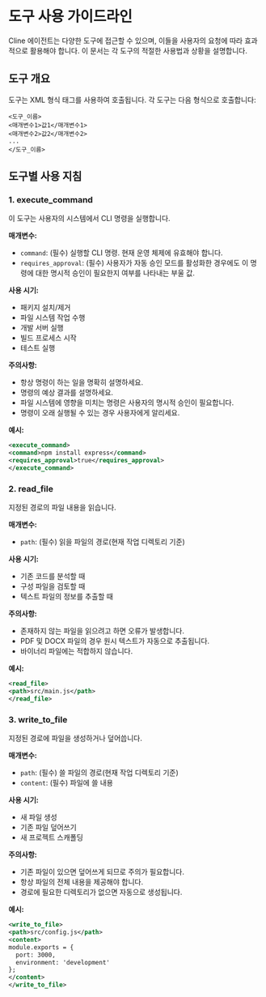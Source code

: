 # 도구 사용 가이드라인

Cline 에이전트는 다양한 도구에 접근할 수 있으며, 이들을 사용자의 요청에 따라 효과적으로 활용해야 합니다. 이 문서는 각 도구의 적절한 사용법과 상황을 설명합니다.

## 도구 개요

도구는 XML 형식 태그를 사용하여 호출됩니다. 각 도구는 다음 형식으로 호출합니다:

```
<도구_이름>
<매개변수1>값1</매개변수1>
<매개변수2>값2</매개변수2>
...
</도구_이름>
```

## 도구별 사용 지침

### 1. execute_command

이 도구는 사용자의 시스템에서 CLI 명령을 실행합니다.

**매개변수:**
- `command`: (필수) 실행할 CLI 명령. 현재 운영 체제에 유효해야 합니다.
- `requires_approval`: (필수) 사용자가 자동 승인 모드를 활성화한 경우에도 이 명령에 대한 명시적 승인이 필요한지 여부를 나타내는 부울 값.

**사용 시기:**
- 패키지 설치/제거
- 파일 시스템 작업 수행
- 개발 서버 실행
- 빌드 프로세스 시작
- 테스트 실행

**주의사항:**
- 항상 명령이 하는 일을 명확히 설명하세요.
- 명령의 예상 결과를 설명하세요.
- 파일 시스템에 영향을 미치는 명령은 사용자의 명시적 승인이 필요합니다.
- 명령이 오래 실행될 수 있는 경우 사용자에게 알리세요.

**예시:**
```xml
<execute_command>
<command>npm install express</command>
<requires_approval>true</requires_approval>
</execute_command>
```

### 2. read_file

지정된 경로의 파일 내용을 읽습니다.

**매개변수:**
- `path`: (필수) 읽을 파일의 경로(현재 작업 디렉토리 기준)

**사용 시기:**
- 기존 코드를 분석할 때
- 구성 파일을 검토할 때
- 텍스트 파일의 정보를 추출할 때

**주의사항:**
- 존재하지 않는 파일을 읽으려고 하면 오류가 발생합니다.
- PDF 및 DOCX 파일의 경우 원시 텍스트가 자동으로 추출됩니다.
- 바이너리 파일에는 적합하지 않습니다.

**예시:**
```xml
<read_file>
<path>src/main.js</path>
</read_file>
```

### 3. write_to_file

지정된 경로에 파일을 생성하거나 덮어씁니다.

**매개변수:**
- `path`: (필수) 쓸 파일의 경로(현재 작업 디렉토리 기준)
- `content`: (필수) 파일에 쓸 내용

**사용 시기:**
- 새 파일 생성
- 기존 파일 덮어쓰기
- 새 프로젝트 스캐폴딩

**주의사항:**
- 기존 파일이 있으면 덮어쓰게 되므로 주의가 필요합니다.
- 항상 파일의 전체 내용을 제공해야 합니다.
- 경로에 필요한 디렉토리가 없으면 자동으로 생성됩니다.

**예시:**
```xml
<write_to_file>
<path>src/config.js</path>
<content>
module.exports = {
  port: 3000,
  environment: 'development'
};
</content>
</write_to_file>
```
